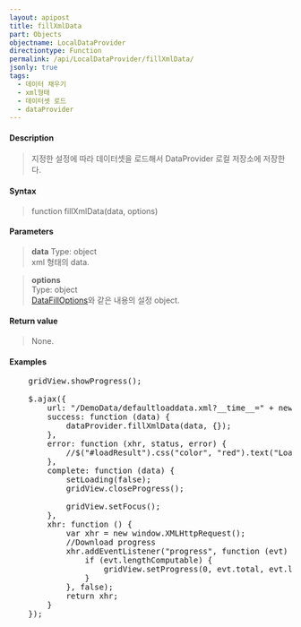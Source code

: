```yaml
---
layout: apipost
title: fillXmlData
part: Objects
objectname: LocalDataProvider
directiontype: Function
permalink: /api/LocalDataProvider/fillXmlData/
jsonly: true
tags:
  - 데이터 채우기
  - xml형태
  - 데이터셋 로드
  - dataProvider
---
```



#### Description

> 지정한 설정에 따라 데이터셋을 로드해서 DataProvider 로컬 저장소에 저장한다. 

#### Syntax

> function fillXmlData(data, options)

#### Parameters

> **data**
> Type: object  
> xml 형태의 data.  

> **options**  
> Type: object    
> [DataFillOptions](/api/types/DataFillOptions/)와 같은 내용의 설정 object.    

#### Return value

> None.   

#### Examples 

<pre class="prettyprint">
    gridView.showProgress();

    $.ajax({
        url: "/DemoData/defaultloaddata.xml?__time__=" + new Date().getTime(),
        success: function (data) {
            dataProvider.fillXmlData(data, {});
        },
        error: function (xhr, status, error) {
            //$("#loadResult").css("color", "red").text("Load failed: " + error).show();
        },
        complete: function (data) {
            setLoading(false);
            gridView.closeProgress();

            gridView.setFocus();
        },
        xhr: function () {
            var xhr = new window.XMLHttpRequest();
            //Download progress
            xhr.addEventListener("progress", function (evt) {
                if (evt.lengthComputable) {
                    gridView.setProgress(0, evt.total, evt.loaded);
                }
            }, false);
            return xhr;
        }
    });
</pre>

